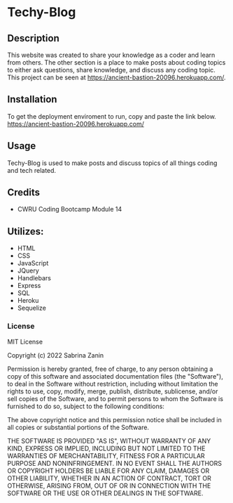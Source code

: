 # Techy-Blog

## Description

This website was created to share your knowledge as a coder and learn from others. The other section is a place to make posts about coding topics to either ask questions, share knowledge, and discuss any coding topic. This project can be seen at https://ancient-bastion-20096.herokuapp.com/.

## Installation

To get the deployment enviroment to run, copy and paste the link below.
https://ancient-bastion-20096.herokuapp.com/

## Usage

Techy-Blog is used to make posts and discuss topics of all things coding and tech related.

## Credits

- CWRU Coding Bootcamp Module 14

## Utilizes:

- HTML
- CSS
- JavaScript
- JQuery
- Handlebars
- Express
- SQL
- Heroku
- Sequelize

### License

MIT License

Copyright (c) 2022 Sabrina Zanin

Permission is hereby granted, free of charge, to any person obtaining a copy
of this software and associated documentation files (the "Software"), to deal
in the Software without restriction, including without limitation the rights
to use, copy, modify, merge, publish, distribute, sublicense, and/or sell
copies of the Software, and to permit persons to whom the Software is
furnished to do so, subject to the following conditions:

The above copyright notice and this permission notice shall be included in all
copies or substantial portions of the Software.

THE SOFTWARE IS PROVIDED "AS IS", WITHOUT WARRANTY OF ANY KIND, EXPRESS OR
IMPLIED, INCLUDING BUT NOT LIMITED TO THE WARRANTIES OF MERCHANTABILITY,
FITNESS FOR A PARTICULAR PURPOSE AND NONINFRINGEMENT. IN NO EVENT SHALL THE
AUTHORS OR COPYRIGHT HOLDERS BE LIABLE FOR ANY CLAIM, DAMAGES OR OTHER
LIABILITY, WHETHER IN AN ACTION OF CONTRACT, TORT OR OTHERWISE, ARISING FROM,
OUT OF OR IN CONNECTION WITH THE SOFTWARE OR THE USE OR OTHER DEALINGS IN THE
SOFTWARE.
